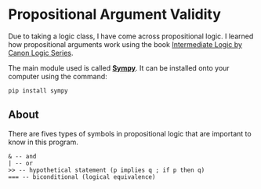 # Propositional Argument Validity

Due to taking a logic class, I have come across propositional logic. I learned how propositional arguments work using the book [Intermediate Logic by Canon Logic Series](https://www.amazon.com/Intermediate-Logic-Student-Canon/dp/1591281660). 

The main module used is called **[Sympy](https://www.sympy.org/en/index.html)**. It can be installed onto your computer using the command:
```
pip install sympy
```


## About

There are fives types of symbols in propositional logic that are important to know in this program.

```
& -- and
| -- or
>> -- hypothetical statement (p implies q ; if p then q)
=== -- biconditional (logical equivalence)
```
